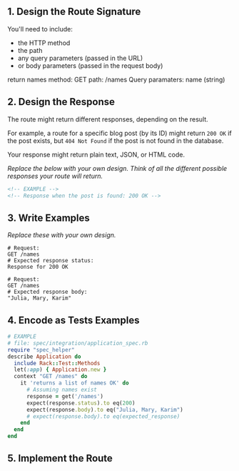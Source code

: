 ## 1. Design the Route Signature

You'll need to include:
  * the HTTP method
  * the path
  * any query parameters (passed in the URL)
  * or body parameters (passed in the request body)

  return names
  method: GET
  path: /names
  Query paramaters:
    name (string)

## 2. Design the Response

The route might return different responses, depending on the result.

For example, a route for a specific blog post (by its ID) might return `200 OK` if the post exists, but `404 Not Found` if the post is not found in the database.

Your response might return plain text, JSON, or HTML code. 

_Replace the below with your own design. Think of all the different possible responses your route will return._

```html
<!-- EXAMPLE -->
<!-- Response when the post is found: 200 OK -->

```

## 3. Write Examples

_Replace these with your own design._

```
# Request:
GET /names
# Expected response status:
Response for 200 OK
```

```
# Request:
GET /names
# Expected response body:
"Julia, Mary, Karim"
```

## 4. Encode as Tests Examples

```ruby
# EXAMPLE
# file: spec/integration/application_spec.rb
require "spec_helper"
describe Application do
  include Rack::Test::Methods
  let(:app) { Application.new }
  context "GET /names" do
    it 'returns a list of names OK' do
      # Assuming names exist
      response = get('/names')
      expect(response.status).to eq(200)
      expect(response.body).to eq("Julia, Mary, Karim")
      # expect(response.body).to eq(expected_response)
    end
  end
end
```

## 5. Implement the Route